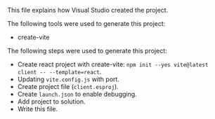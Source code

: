 This file explains how Visual Studio created the project.

The following tools were used to generate this project:
- create-vite

The following steps were used to generate this project:
- Create react project with create-vite: `npm init --yes vite@latest client -- --template=react`.
- Updating `vite.config.js` with port.
- Create project file (`client.esproj`).
- Create `launch.json` to enable debugging.
- Add project to solution.
- Write this file.
